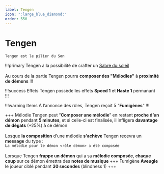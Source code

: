 ```yaml
---
label: Tengen
icon: ":large_blue_diamond:"
order: 550
---
```


# Tengen

```txt
Tengen est le pilier du Son
```

!!!primary
Tengen a la possibilité de crafter un [Sabre du soleil](/demonslayer-uhc/divers/sabre) <br>
<br>
Au cours de la partie Tengen pourra **composer des "Mélodies"** à **proximité de démons**
!!!

!!!success Effets
Tengen possède les effets **Speed 1** et **Haste 1** permanant
!!!

!!!warning Items
À l’annonce des rôles, Tengen reçoit 5 "**Fumigènes**"
!!!

+++ Mélodie
Tengen peut “**Composer une mélodie**” en restant **proche d’un démon** pendant **5 minutes**, et si celle-ci est finalisée, il infligera **davantage de dégats** (+25%) à ce démon <br>
<br>
Losque **la composition** d'une mélodie **s'achève** Tengen recevra un **message** du type : <br>
```La mélodie pour le démon <rôle démon> a été composée``` <br>
<br>
Lorsque Tengen **frappe un démon** qui a sa **mélodie composée**, **chaque coup** sur ce démon émettra des **notes de musique**
+++ Fumigène
**Aveugle** le joueur ciblé pendant **30 secondes** (blindness 1)
+++









